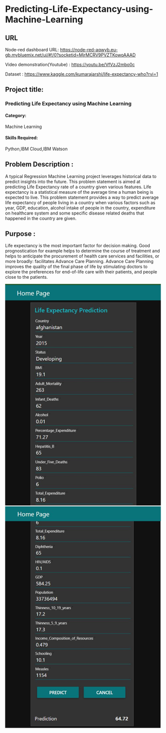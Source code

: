 # Predicting-Life-Expectancy-using-Machine-Learning

## URL

Node-red dashboard URL: https://node-red-aqwyb.eu-gb.mybluemix.net/ui/#!/0?socketid=MjrMCRV9PVZTKowoAAAD

Video demonstration(Youtube) : https://youtu.be/VfVzJ2mbo0c 

Dataset : https://www.kaggle.com/kumarajarshi/life-expectancy-who?rvi=1


## Project title: 
### Predicting Life Expectancy using Machine Learning
#### Category: 
Machine Learning
#### Skills Required:
Python,IBM Cloud,IBM Watson




## Problem Description :

A typical Regression Machine Learning project leverages historical data to predict insights into the future. This problem statement is aimed at predicting Life Expectancy rate of a country given various features.
Life expectancy is a statistical measure of the average time a human being is expected to live. This problem statement provides a way to predict average life expectancy of people living in a country when various factors such as year, GDP, education, alcohol intake of people in the country, expenditure on healthcare system and some specific disease related deaths that happened in the country are given.

## Purpose :
Life expectancy is the most important factor for decision making. Good prognostication for example helps to determine the course of treatment and helps to anticipate the procurement of health care services and facilities, or more broadly: facilitates Advance Care Planning. Advance Care Planning improves the quality of the final phase of life by stimulating doctors to explore the preferences for end-of-life care with their patients, and people close to the patients.

![Output UI](Output_UI/output1.JPG)
![](Output_UI/output2.JPG)


